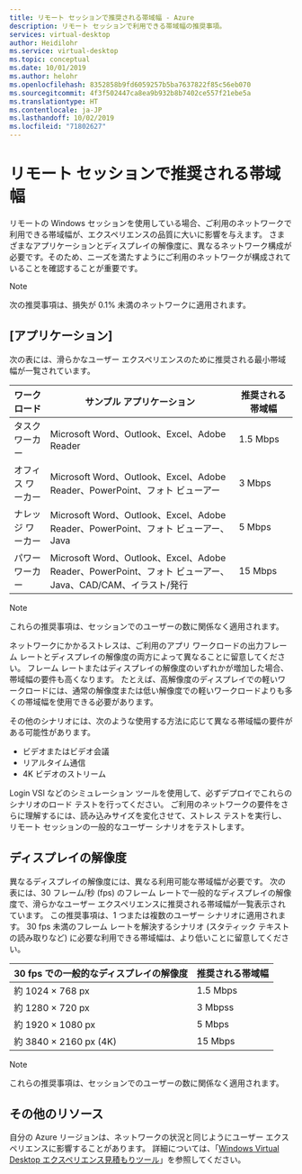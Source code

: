```yaml
---
title: リモート セッションで推奨される帯域幅 - Azure
description: リモート セッションで利用できる帯域幅の推奨事項。
services: virtual-desktop
author: Heidilohr
ms.service: virtual-desktop
ms.topic: conceptual
ms.date: 10/01/2019
ms.author: helohr
ms.openlocfilehash: 8352858b9fd6059257b5ba7637822f85c56eb070
ms.sourcegitcommit: 4f3f502447ca8ea9b932b8b7402ce557f21ebe5a
ms.translationtype: HT
ms.contentlocale: ja-JP
ms.lasthandoff: 10/02/2019
ms.locfileid: "71802627"
---
```

# <a name="bandwidth-recommendations-for-remote-sessions"></a>リモート セッションで推奨される帯域幅

リモートの Windows セッションを使用している場合、ご利用のネットワークで利用できる帯域幅が、エクスペリエンスの品質に大いに影響を与えます。 さまざまなアプリケーションとディスプレイの解像度に、異なるネットワーク構成が必要です。そのため、ニーズを満たすようにご利用のネットワークが構成されていることを確認することが重要です。

>[!NOTE]
>次の推奨事項は、損失が 0.1% 未満のネットワークに適用されます。

## <a name="applications"></a>[アプリケーション]

次の表には、滑らかなユーザー エクスペリエンスのために推奨される最小帯域幅が一覧されています。 

|ワークロード        |サンプル アプリケーション                                                                                           |推奨される帯域幅|
|----------------|--------------------------------------------------------------------------------------------------------------|---------------------|
|タスク ワーカー     |Microsoft Word、Outlook、Excel、Adobe Reader                                                                  |1.5&nbsp;Mbps        |
|オフィス ワーカー   |Microsoft Word、Outlook、Excel、Adobe Reader、PowerPoint、フォト ビューアー                                        |3&nbsp;Mbps          |
|ナレッジ ワーカー|Microsoft Word、Outlook、Excel、Adobe Reader、PowerPoint、フォト ビューアー、Java                                  |5&nbsp;Mbps          |
|パワー ワーカー    |Microsoft Word、Outlook、Excel、Adobe Reader、PowerPoint、フォト ビューアー、Java、CAD/CAM、イラスト/発行|15&nbsp;Mbps         |

>[!NOTE]
>これらの推奨事項は、セッションでのユーザーの数に関係なく適用されます。

ネットワークにかかるストレスは、ご利用のアプリ ワークロードの出力フレーム レートとディスプレイの解像度の両方によって異なることに留意してください。 フレーム レートまたはディスプレイの解像度のいずれかが増加した場合、帯域幅の要件も高くなります。 たとえば、高解像度のディスプレイでの軽いワークロードには、通常の解像度または低い解像度での軽いワークロードよりも多くの帯域幅を使用できる必要があります。

その他のシナリオには、次のような使用する方法に応じて異なる帯域幅の要件がある可能性があります。

- ビデオまたはビデオ会議
- リアルタイム通信
- 4K ビデオのストリーム

Login VSI などのシミュレーション ツールを使用して、必ずデプロイでこれらのシナリオのロード テストを行ってください。 ご利用のネットワークの要件をさらに理解するには、読み込みサイズを変化させて、ストレス テストを実行し、リモート セッションの一般的なユーザー シナリオをテストします。 

## <a name="display-resolutions"></a>ディスプレイの解像度

異なるディスプレイの解像度には、異なる利用可能な帯域幅が必要です。 次の表には、30 フレーム/秒 (fps) のフレーム レートで一般的なディスプレイの解像度で、滑らかなユーザー エクスペリエンスに推奨される帯域幅が一覧表示されています。 この推奨事項は、1 つまたは複数のユーザー シナリオに適用されます。 30 fps 未満のフレーム レートを解決するシナリオ (スタティック テキストの読み取りなど) に必要な利用できる帯域幅は、より低いことに留意してください。 

|30 fps での一般的なディスプレイの解像度    |推奨される帯域幅|
|-----------------------------------------|---------------------|
|約 1024 × 768 px                      |1.5 Mbps             |
|約 1280 × 720 px                      |3 Mbpss               |
|約 1920 × 1080 px                     |5 Mbps               |
|約 3840 × 2160 px (4K)                |15 Mbps              |

>[!NOTE]
>これらの推奨事項は、セッションでのユーザーの数に関係なく適用されます。

## <a name="additional-resources"></a>その他のリソース

自分の Azure リージョンは、ネットワークの状況と同じようにユーザー エクスペリエンスに影響することがあります。 詳細については、「[Windows Virtual Desktop エクスペリエンス見積もりツール](https://azure.microsoft.com/services/virtual-desktop/assessment/)」を参照してください。
